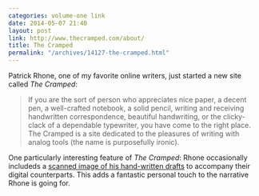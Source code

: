 ```yaml
---
categories: volume-one link
date: 2014-05-07 21:40
layout: post
link: http://www.thecramped.com/about/
title: The Cramped
permalink: "/archives/14127-the-cramped.html"
---
```



Patrick Rhone, one of my favorite online writers, just started a new site called _The Cramped_:

> If you are the sort of person who appreciates nice paper, a decent pen, a well-crafted notebook, a solid pencil, writing and receiving handwritten correspondence, beautiful handwriting, or the clicky-clack of a dependable typewriter, you have come to the right place. The Cramped is a site dedicated to the pleasures of writing with analog tools (the name is purposefully ironic).

One particularly interesting feature of _The Cramped_: Rhone occasionally includeds a [scanned image of his hand-written drafts](https://dl.dropboxusercontent.com/u/1575/perfectnotebook-draft.pdf) to accompany their digital counterparts. This adds a fantastic personal touch to the narrative Rhone is going for.
